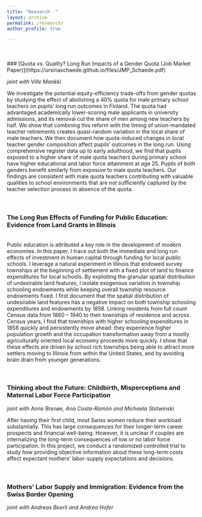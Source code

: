 ```yaml
---
title: "Research  "
layout: archive
permalink: /research/
author_profile: true

---
```


<br />
<br />
###  [Quota vs. Quality? Long Run Impacts of a Gender Quota (Job Market Paper)](https://ursinaschaede.github.io/files/JMP_Schaede.pdf)

*joint with Ville Mankki*


<!-- [###  <span style="color:black"> Quota vs. Quality? Long Run Impacts of a Gender Quota (Job Market Paper)</span>](https://ursinaschaede.github.io/files/JMP_Schaede.pdf)  -->

We investigate the potential equity-efficiency trade-offs from gender quotas by studying the effect of abolishing a 40% quota for male primary school teachers on pupils’ long run outcomes in Finland. The quota had advantaged academically lower-scoring male applicants in university admissions, and its removal cut the share of men among new teachers by half. We show that combining this reform with the timing of union-mandated teacher retirements creates quasi-random variation in the local share of male teachers. We then document how quota-induced changes in local teacher gender composition affect pupils’ outcomes in the long run. Using comprehensive register data up to early adulthood, we find that pupils exposed to a higher share of male quota teachers during primary school have higher educational and labor force attainment at age 25. Pupils of both genders benefit similarly from exposure to male quota teachers. Our findings are consistent with male quota teachers contributing with valuable qualities to school environments that are not sufficiently captured by the teacher selection process in absence of the quota.
<br />
<br />
<br />

### The Long Run Effects of Funding for Public Education: Evidence from Land Grants in Illinois
<br />
Public education is attributed a key role in the development of modern economies. In this paper, I trace out both the immediate and long run effects of investment in human capital through funding for local public schools. I leverage a natural experiment in Illinois that endowed survey townships at the beginning of settlement with a fixed plot of land to finance expenditures for local schools. By exploiting the granular spatial distribution of undesirable land features, I isolate exogenous variation in township schooling endowments while keeping overall township resource endowments fixed. I first document that the spatial distribution of undesirable land features has a negative impact on both township schooling expenditures and endowments by 1858. Linking residents from full count Census data from 1860 – 1940 to their townships of residence and across Census years, I find that townships with higher schooling expenditures in 1858 quickly and persistently move ahead: they experience higher population growth and the occupation transformation away from a mostly agriculturally oriented local economy proceeds more quickly. I show that these effects are driven by school rich townships being able to attract more settlers moving to Illinois from within the United States, and by avoiding brain drain from younger generations.
<br />
<br />
<br />

### Thinking about the Future: Childbirth, Misperceptions and Maternal Labor Force Participation

*joint with Anne Brenøe, Ana Costa-Ramón and Michaela Slotwinski*

After having their first child, most Swiss women reduce their workload substantially. This has large consequences for their longer-term career prospects and financial well-being. However, it is unclear if couples are internalizing the long-term consequences of low or no labor force participation. In this project, we conduct a randomized controlled trial to study how providing objective information about these long-term costs affect expectant mothers’ labor-supply expectations and decisions.
<br />
<br />
<br />

### Mothers' Labor Supply and Immigration: Evidence from the Swiss Border Opening

*joint with Andreas Beerli and Andrea Hofer*
